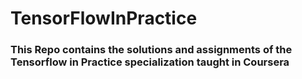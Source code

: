 # TensorFlowInPractice

### This Repo contains the solutions and assignments of the Tensorflow in Practice specialization taught in Coursera
